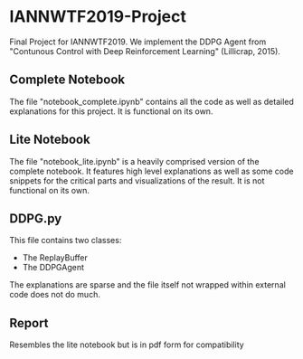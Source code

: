 # IANNWTF2019-Project
Final Project for IANNWTF2019. We implement the DDPG Agent from "Contunous Control with Deep Reinforcement Learning" (Lillicrap, 2015).

## Complete Notebook
The file "notebook_complete.ipynb" contains all the code as well as detailed explanations for this project. It is functional on its own. 

## Lite Notebook
The file "notebook_lite.ipynb" is a heavily comprised version of the complete notebook. It features high level explanations as well as some code snippets for the critical parts and visualizations of the result. It is not functional on its own. 

## DDPG.py
This file contains two classes:
  * The ReplayBuffer
  * The DDPGAgent

The explanations are sparse and the file itself not wrapped within external code does not do much.

## Report 
Resembles the lite notebook but is in pdf form for compatibility
